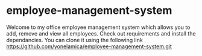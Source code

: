 # employee-management-system
Welcome to my office employee management system which allows you to add, remove and view all employees.
Check out requirements and install the dependancies.
You can clone it using the following link
https://github.com/yonelamica/employee-management-system.git

